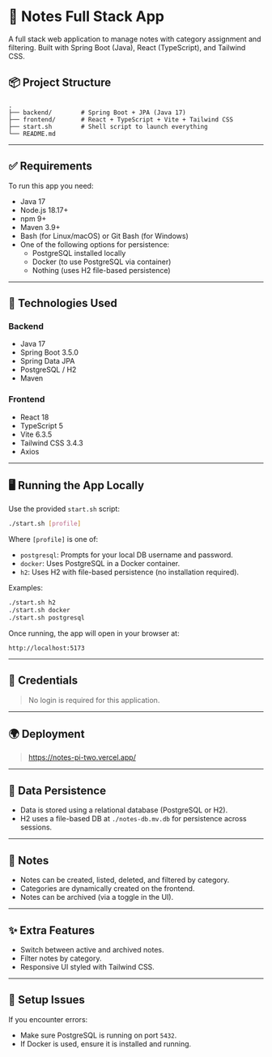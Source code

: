 # 📝 Notes Full Stack App

A full stack web application to manage notes with category assignment and filtering. Built with Spring Boot (Java), React (TypeScript), and Tailwind CSS.

## 📦 Project Structure

```
.
├── backend/        # Spring Boot + JPA (Java 17)
├── frontend/       # React + TypeScript + Vite + Tailwind CSS
├── start.sh        # Shell script to launch everything
└── README.md
```

---

## ✅ Requirements

To run this app you need:

- Java 17
- Node.js 18.17+
- npm 9+
- Maven 3.9+
- Bash (for Linux/macOS) or Git Bash (for Windows)
- One of the following options for persistence:
  - PostgreSQL installed locally
  - Docker (to use PostgreSQL via container)
  - Nothing (uses H2 file-based persistence)

---

## 🚀 Technologies Used

### Backend
- Java 17
- Spring Boot 3.5.0
- Spring Data JPA
- PostgreSQL / H2
- Maven

### Frontend
- React 18
- TypeScript 5
- Vite 6.3.5
- Tailwind CSS 3.4.3
- Axios

---

## 🖥️ Running the App Locally

Use the provided `start.sh` script:

```bash
./start.sh [profile]
```

Where `[profile]` is one of:

- `postgresql`: Prompts for your local DB username and password.
- `docker`: Uses PostgreSQL in a Docker container.
- `h2`: Uses H2 with file-based persistence (no installation required).

Examples:

```bash
./start.sh h2
./start.sh docker
./start.sh postgresql
```

Once running, the app will open in your browser at:

```
http://localhost:5173
```

---

## 🔐 Credentials

> No login is required for this application.

---

## 🌍 Deployment

> https://notes-pi-two.vercel.app/

---

## 📁 Data Persistence

- Data is stored using a relational database (PostgreSQL or H2).
- H2 uses a file-based DB at `./notes-db.mv.db` for persistence across sessions.

---

## 🧪 Notes

- Notes can be created, listed, deleted, and filtered by category.
- Categories are dynamically created on the frontend.
- Notes can be archived (via a toggle in the UI).

---

## ✨ Extra Features

- Switch between active and archived notes.
- Filter notes by category.
- Responsive UI styled with Tailwind CSS.

---

## 🔧 Setup Issues

If you encounter errors:

- Make sure PostgreSQL is running on port `5432`.
- If Docker is used, ensure it is installed and running.